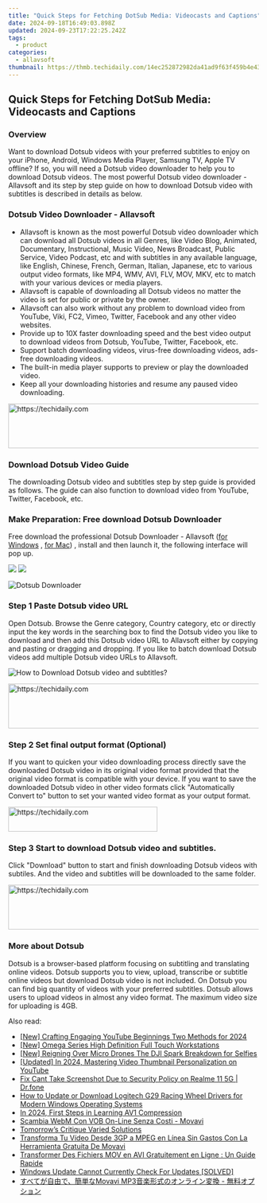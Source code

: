 ```yaml
---
title: "Quick Steps for Fetching DotSub Media: Videocasts and Captions"
date: 2024-09-18T16:49:03.898Z
updated: 2024-09-23T17:22:25.242Z
tags:
  - product
categories:
  - allavsoft
thumbnail: https://thmb.techidaily.com/14ec252872982da41ad9f63f459b4e43e487f639283132cbb2c57561289fd670.jpg
---
```


## Quick Steps for Fetching DotSub Media: Videocasts and Captions

### Overview

Want to download Dotsub videos with your preferred subtitles to enjoy on your iPhone, Android, Windows Media Player, Samsung TV, Apple TV offline? If so, you will need a Dotsub video downloader to help you to download Dotsub videos. The most powerful Dotsub video downloader - Allavsoft and its step by step guide on how to download Dotsub video with subtitles is described in details as below.

### Dotsub Video Downloader - Allavsoft

* Allavsoft is known as the most powerful Dotsub video downloader which can download all Dotsub videos in all Genres, like Video Blog, Animated, Documentary, Instructional, Music Video, News Broadcast, Public Service, Video Podcast, etc and with subtitles in any available language, like English, Chinese, French, German, Italian, Japanese, etc to various output video formats, like MP4, WMV, AVI, FLV, MOV, MKV, etc to match with your various devices or media players.
* Allavsoft is capable of downloading all Dotsub videos no matter the video is set for public or private by the owner.
* Allavsoft can also work without any problem to download video from YouTube, Viki, FC2, Vimeo, Twitter, Facebook and any other video websites.
* Provide up to 10X faster downloading speed and the best video output to download videos from Dotsub, YouTube, Twitter, Facebook, etc.
* Support batch downloading videos, virus-free downloading videos, ads-free downloading videos.
* The built-in media player supports to preview or play the downloaded video.
* Keep all your downloading histories and resume any paused video downloading.

<!-- affiliate ads begin -->
<a href="https://imp.i357552.net/c/5597632/977686/11832" target="_top" id="977686">
  <img src="//a.impactradius-go.com/display-ad/11832-977686" border="0" alt="https://techidaily.com" width="728" height="90"/>
</a>
<img height="0" width="0" src="https://imp.i357552.net/i/5597632/977686/11832" style="position:absolute;visibility:hidden;" border="0" />
<!-- affiliate ads end -->

### Download Dotsub Video Guide

The downloading Dotsub video and subtitles step by step guide is provided as follows. The guide can also function to download video from YouTube, Twitter, Facebook, etc.

### Make Preparation: Free download Dotsub Downloader

Free download the professional Dotsub Downloader - Allavsoft ([for Windows](https://tools.techidaily.com/allavsoft/products/) , [for Mac](https://tools.techidaily.com/allavsoft/products/)) , install and then launch it, the following interface will pop up.

[![](https://www.allavsoft.com/how-to/../images/how-to/free-download-win.jpg)](https://tools.techidaily.com/allavsoft/products/) [![](https://www.allavsoft.com/how-to/../images/how-to/free-download-mac.jpg)](https://tools.techidaily.com/allavsoft/products/)

![Dotsub Downloader](https://www.allavsoft.com/how-to/../images/allavsoft/screen-shot-600.jpg)

### Step 1 Paste Dotsub video URL

Open Dotsub. Browse the Genre category, Country category, etc or directly input the key words in the searching box to find the Dotsub video you like to download and then add this Dotsub video URL to Allavsoft either by copying and pasting or dragging and dropping. If you like to batch download Dotsub videos add multiple Dotsub video URLs to Allavsoft.

![How to Download Dotsub video and subtitles?](https://www.allavsoft.com/how-to/../images/how-to/download-rtmp-video/download-rtmp-video.jpg)

<!-- affiliate ads begin -->
<a href="https://imp.i357552.net/c/5597632/1030129/11832" target="_top" id="1030129">
  <img src="//a.impactradius-go.com/display-ad/11832-1030129" border="0" alt="https://techidaily.com" width="720" height="90"/>
</a>
<img height="0" width="0" src="https://imp.i357552.net/i/5597632/1030129/11832" style="position:absolute;visibility:hidden;" border="0" />
<!-- affiliate ads end -->

### Step 2 Set final output format (Optional)

If you want to quicken your video downloading process directly save the downloaded Dotsub video in its original video format provided that the original video format is compatible with your device. If you want to save the downloaded Dotsub video in other video formats click "Automatically Convert to" button to set your wanted video format as your output format.

<!-- affiliate ads begin -->
<a href="https://25home.pxf.io/c/5597632/2148642/16836" target="_top" id="2148642">
  <img src="//a.impactradius-go.com/display-ad/16836-2148642" border="0" alt="https://techidaily.com" width="300" height="50"/>
</a>
<img height="0" width="0" src="https://25home.pxf.io/i/5597632/2148642/16836" style="position:absolute;visibility:hidden;" border="0" />
<!-- affiliate ads end -->

### Step 3 Start to download Dotsub video and subtitles.

Click "Download" button to start and finish downloading Dotsub videos with subtiles. And the video and subtitles will be downloaded to the same folder.

<!-- affiliate ads begin -->
<a href="https://aligracehair.sjv.io/c/5597632/2135419/19272" target="_top" id="2135419">
  <img src="//a.impactradius-go.com/display-ad/19272-2135419" border="0" alt="https://techidaily.com" width="728" height="90"/>
</a>
<img height="0" width="0" src="https://aligracehair.sjv.io/i/5597632/2135419/19272" style="position:absolute;visibility:hidden;" border="0" />
<!-- affiliate ads end -->

### More about Dotsub

Dotsub is a browser-based platform focusing on subtitling and translating online videos. Dotsub supports you to view, upload, transcribe or subtitle online videos but download Dotsub video is not included. On Dotsub you can find big quantity of videos with your preferred subtitles. Dotsub allows users to upload videos in almost any video format. The maximum video size for uploading is 4GB.

<ins class="adsbygoogle"
     style="display:block"
     data-ad-format="autorelaxed"
     data-ad-client="ca-pub-7571918770474297"
     data-ad-slot="1223367746"></ins>

<ins class="adsbygoogle"
     style="display:block"
     data-ad-client="ca-pub-7571918770474297"
     data-ad-slot="8358498916"
     data-ad-format="auto"
     data-full-width-responsive="true"></ins>

<span class="atpl-alsoreadstyle">Also read:</span>
<div><ul>
<li><a href="https://facebook-record-videos.techidaily.com/new-crafting-engaging-youtube-beginnings-two-methods-for-2024/"><u>[New] Crafting Engaging YouTube Beginnings Two Methods for 2024</u></a></li>
<li><a href="https://article-files.techidaily.com/new-omega-series-high-definition-full-touch-workstations/"><u>[New] Omega Series High Definition Full Touch Workstations</u></a></li>
<li><a href="https://extra-approaches.techidaily.com/new-reigning-over-micro-drones-the-dji-spark-breakdown-for-selfies/"><u>[New] Reigning Over Micro Drones The DJI Spark Breakdown for Selfies</u></a></li>
<li><a href="https://youtube-webster.techidaily.com/ed-in-2024-mastering-video-thumbnail-personalization-on-youtube/"><u>[Updated] In 2024, Mastering Video Thumbnail Personalization on YouTube</u></a></li>
<li><a href="https://howto.techidaily.com/fix-cant-take-screenshot-due-to-security-policy-on-realme-11-5g-drfone-by-drfone-fix-android-problems-fix-android-problems/"><u>Fix Cant Take Screenshot Due to Security Policy on Realme 11 5G | Dr.fone</u></a></li>
<li><a href="https://hardware-updates.techidaily.com/how-to-update-or-download-logitech-g29-racing-wheel-drivers-for-modern-windows-operating-systems/"><u>How to Update or Download Logitech G29 Racing Wheel Drivers for Modern Windows Operating Systems</u></a></li>
<li><a href="https://some-techniques.techidaily.com/in-2024-first-steps-in-learning-av1-compression/"><u>In 2024, First Steps in Learning AV1 Compression</u></a></li>
<li><a href="https://win-deluxe.techidaily.com/scambia-webm-con-vob-on-line-senza-costi-movavi/"><u>Scambia WebM Con VOB On-Line Senza Costi - Movavi</u></a></li>
<li><a href="https://extra-lessons.techidaily.com/tomorrows-critique-varied-solutions/"><u>Tomorrow’s Critique Varied Solutions</u></a></li>
<li><a href="https://win-deluxe.techidaily.com/transforma-tu-video-desde-3gp-a-mpeg-en-linea-sin-gastos-con-la-herramienta-gratuita-de-movavi/"><u>Transforma Tu Vídeo Desde 3GP a MPEG en Línea Sin Gastos Con La Herramienta Gratuita De Movavi</u></a></li>
<li><a href="https://win-deluxe.techidaily.com/transformer-des-fichiers-mov-en-avi-gratuitement-en-ligne-un-guide-rapide/"><u>Transformer Des Fichiers MOV en AVI Gratuitement en Ligne : Un Guide Rapide</u></a></li>
<li><a href="https://win-howtos.techidaily.com/windows-update-cannot-currently-check-for-updates-solved/"><u>Windows Update Cannot Currently Check For Updates [SOLVED]</u></a></li>
<li><a href="https://win-deluxe.techidaily.com/1726227470468-movavi-mp3/"><u>すべてが自由で、簡単なMovavi MP3音楽形式のオンライン変換 - 無料オプション</u></a></li>
</ul></div>

